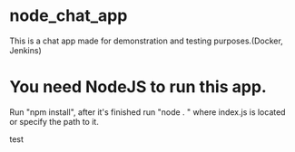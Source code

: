 # node_chat_app
<p1>This is a chat app made for demonstration and testing purposes.(Docker, Jenkins)</p1>
<h1>You need NodeJS to run this app.</h1>
Run "npm install", after it's finished run "node . " where index.js is located or specify the path to it.

test
